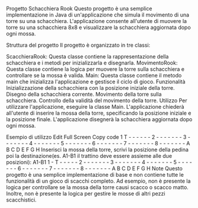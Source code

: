 Progetto Schacchiera Rook
Questo progetto è una semplice implementazione in Java di un'applicazione che simula il movimento di una torre su una schacchiera. L'applicazione consente all'utente di muovere la torre su una schacchiera 8x8 e visualizzare la schacchiera aggiornata dopo ogni mossa.

Struttura del progetto
Il progetto è organizzato in tre classi:

ScacchieraRook: Questa classe contiene la rappresentazione della schacchiera e i metodi per inizializzarla e disegnarla.
MovimentoRook: Questa classe contiene la logica per muovere la torre sulla schacchiera e controllare se la mossa è valida.
Main: Questa classe contiene il metodo main che inizializza l'applicazione e gestisce il ciclo di gioco.
Funzionalità
Inizializzazione della schacchiera con la posizione iniziale della torre.
Disegno della schacchiera corrente.
Movimento della torre sulla schacchiera.
Controllo della validità del movimento della torre.
Utilizzo
Per utilizzare l'applicazione, eseguire la classe Main. L'applicazione chiederà all'utente di inserire la mossa della torre, specificando la posizione iniziale e la posizione finale. L'applicazione disegnerà la schacchiera aggiornata dopo ogni mossa.

Esempio di utilizzo
Edit
Full Screen
Copy code
1 T - - - - - -
2 - - - - - - -
3 - - - - - - -
4 - - - - - - -
5 - - - - - - -
6 - - - - - - -
7 - - - - - - -
8 - - - - - - -
  A B C D E F G H
Inserisci la mossa della torre, scrivi la posizione della pedina poi la destinazione(es. A1-B1 il trattino deve essere assieme alle due posizioni): A1-B1
1 - T - - - - -
2 - - - - - - -
3 - - - - - - -
4 - - - - - - -
5 - - - - - - -
6 - - - - - - -
7 - - - - - - -
8 - - - - - - -
  A B C D E F G H
Note
Questo progetto è una semplice implementazione di base e non contiene tutte le funzionalità di un gioco di scacchi completo. Ad esempio, non è presente la logica per controllare se la mossa della torre causi scacco o scacco matto. Inoltre, non è presente la logica per gestire le mosse di altri pezzi scacchistici.
